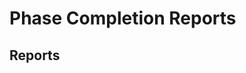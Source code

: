 # Phase Completion Reports

## Reports

<!-- Example entries:
- PC-P[phase]_slug_server-vX.Y.Z_client-vA.B.C.md - Brief description - Date - Status
-->